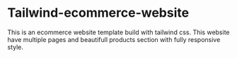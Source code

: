 # Tailwind-ecommerce-website
This is an ecommerce website template build with tailwind css. This website have multiple pages and beautifull products section with fully responsive style.
